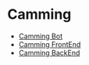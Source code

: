 # Camming

- [Camming Bot](https://github.com/Campus2454/Camming/tree/CammingBot)
- [Camming FrontEnd]()
- [Camming BackEnd]()
